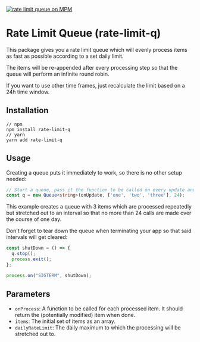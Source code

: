 [![rate limit queue on MPM](https://img.shields.io/badge/rate--limit--q-1.0.1-green?logo=npm&style=flat)](https://www.npmjs.com/package/rate-limit-q)
# Rate Limit Queue (rate-limit-q)

This package gives you a rate limit queue which will evenly process items as fast as possible according to a set daily limit.

The items will be re-appended after every processing step so that the queue will perform an infinite round robin.

If you want to use other time frames, just recalculate the limit based on a 24h time window.

## Installation

    // npm
    npm install rate-limit-q
    // yarn
    yarn add rate-limit-q

## Usage

Creating a queue puts it immediately to work, so there is no other setup needed:

```TypeScript
// Start a queue, pass it the function to be called on every update and the initial data.
const q = new Queue<string>(onUpdate, ['one', 'two', 'three'], 24);
```

This example creates a queue with 3 items which are processed repeatedly but stretched out to an interval so that no more than 24 calls are made over the course of one day.

Don't forget to tear down the queue when terminating your app so that said intervals will get cleared:

```TypeScript
const shutDown = () => {
  q.stop();
  process.exit();
};

process.on("SIGTERM", shutDown);
```

## Parameters

- `onProcess`: A function to be called for each processed item. It should return the (potentially modified) item when done.
- `items`: The initial set of items as an array.
- `dailyRateLimit`: The daily maximum to which the processing will be stretched out to.